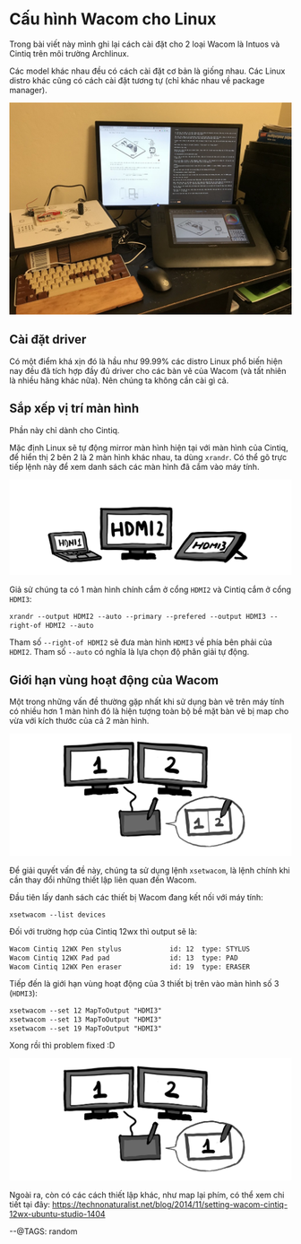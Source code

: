 # Cấu hình Wacom cho Linux

Trong bài viết này mình ghi lại cách cài đặt cho 2 loại Wacom là Intuos và Cintiq trên môi trường Archlinux.

Các model khác nhau đều có cách cài đặt cơ bản là giống nhau. Các Linux distro khác cũng có cách cài đặt tương tự (chỉ khác nhau về package manager).

![](img/wacom.jpg)

## Cài đặt driver

Có một điểm khá xịn đó là hầu như 99.99% các distro Linux phổ biến hiện nay đều đã tích hợp đầy đủ driver cho các bàn vẽ của Wacom (và tất nhiên là nhiều hãng khác nữa). Nên chúng ta không cần cài gì cả.

## Sắp xếp vị trí màn hình

Phần này chỉ dành cho Cintiq.

Mặc định Linux sẽ tự động mirror màn hình hiện tại với màn hình của Cintiq, để hiển thị 2 bên 2 là 2 màn hình khác nhau, ta dùng `xrandr`. Có thể gõ trực tiếp lệnh này để xem danh sách các màn hình đã cắm vào máy tính.

![](img/wacom-lineup.png)

Giả sử chúng ta có 1 màn hình chính cắm ở cổng `HDMI2` và Cintiq cắm ở cổng `HDMI3`:

```
xrandr --output HDMI2 --auto --primary --prefered --output HDMI3 --right-of HDMI2 --auto
```

Tham số `--right-of HDMI2` sẽ đưa màn hình `HDMI3` về phía bên phải của `HDMI2`. Tham số `--auto` có nghĩa là lựa chọn độ phân giải tự động.

## Giới hạn vùng hoạt động của Wacom

Một trong những vấn đề thường gặp nhất khi sử dụng bàn vẽ trên máy tính có nhiều hơn 1 màn hình đó là hiện tượng toàn bộ bề mặt bàn vẽ bị map cho vừa với kích thước của cả 2 màn hình.

![](img/wacom-mapping-issue.png)

Để giải quyết vấn đề này, chúng ta sử dụng lệnh `xsetwacom`, là lệnh chính khi cần thay đổi những thiết lập liên quan đến Wacom.

Đầu tiên lấy danh sách các thiết bị Wacom đang kết nối với máy tính:

```
xsetwacom --list devices
```

Đối với trường hợp của Cintiq 12wx thì output sẽ là:

```
Wacom Cintiq 12WX Pen stylus            id: 12  type: STYLUS
Wacom Cintiq 12WX Pad pad               id: 13  type: PAD
Wacom Cintiq 12WX Pen eraser            id: 19  type: ERASER
```

Tiếp đến là giới hạn vùng hoạt  động của 3 thiết bị trên vào màn hình số 3 (`HDMI3`):

```
xsetwacom --set 12 MapToOutput "HDMI3"
xsetwacom --set 13 MapToOutput "HDMI3"
xsetwacom --set 19 MapToOutput "HDMI3"
```

Xong rồi thì problem fixed :D

![](img/wacom-mapping-issue-fixed.png)

Ngoài ra, còn có các cách thiết lập khác, như map lại phím, có thể xem chi tiết tại đây: https://technonaturalist.net/blog/2014/11/setting-wacom-cintiq-12wx-ubuntu-studio-1404

--@TAGS: random

